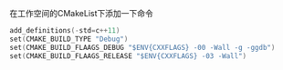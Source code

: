 在工作空间的CMakeList下添加一下命令
```c
add_definitions(-std=c++11)
set(CMAKE_BUILD_TYPE "Debug")
set(CMAKE_BUILD_FLAAGS_DEBUG "$ENV{CXXFLAGS} -00 -Wall -g -ggdb")
set(CMAKE_BUILD_FLAAGS_RELEASE "$ENV{CXXFLAGS} -03 -Wall")
```

